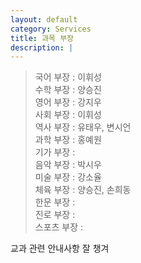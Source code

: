 ```yaml
---
layout: default
category: Services
title: 과목 부장
description: |
---
```


> 국어 부장 : 이휘성          
> 수학 부장 : 양승진          
> 영어 부장 : 강지우          
> 사회 부장 : 이휘성          
> 역사 부장 : 유태우, 변시언          
> 과학 부장 : 홍예원           
> 기가 부장 :             
> 음악 부장 : 박시우            
> 미술 부장 : 강소율          
> 체육 부장 : 양승진, 손희동          
> 한문 부장 :             
> 진로 부장 :             
> 스포츠 부장 :           

교과 관련 안내사항 잘 챙겨          
